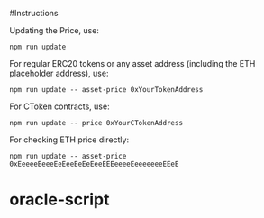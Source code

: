 #Instructions

Updating the Price, use:

`npm run update`

For regular ERC20 tokens or any asset address (including the ETH placeholder address), use:

`npm run update -- asset-price 0xYourTokenAddress`

For CToken contracts, use:

`npm run update -- price 0xYourCTokenAddress`

For checking ETH price directly:

`npm run update -- asset-price 0xEeeeeEeeeEeEeeEeEeEeeEEEeeeeEeeeeeeeEEeE`
# oracle-script
